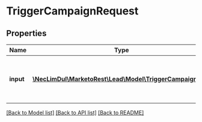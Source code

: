 # TriggerCampaignRequest

## Properties
Name | Type | Description | Notes
------------ | ------------- | ------------- | -------------
**input** | [**\NecLimDul\MarketoRest\Lead\Model\TriggerCampaignData**](TriggerCampaignData.md) | Object describing trigger configuration for the campaign | 

[[Back to Model list]](../README.md#documentation-for-models) [[Back to API list]](../README.md#documentation-for-api-endpoints) [[Back to README]](../README.md)


